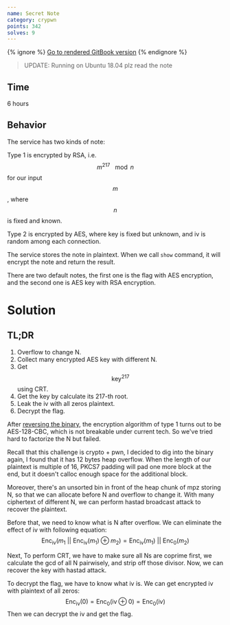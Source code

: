 ```yaml
---
name: Secret Note
category: crypwn
points: 342
solves: 9
---
```


{% ignore %}
[Go to rendered GitBook version](https://sasdf.github.io/ctf/)
{% endignore %}

> UPDATE: Running on Ubuntu 18.04
> plz read the note

## Time
6 hours  

## Behavior
The service has two kinds of note:

Type 1 is encrypted by RSA,
i.e. $$m^{217}\ \mod n$$ for our input $$m$$,
where $$n$$ is fixed and known.

Type 2 is encrypted by AES,
where key is fixed but unknown,
and iv is random among each connection.

The service stores the note in plaintext.
When we call `show` command,
it will encrypt the note and return the result.

There are two default notes,
the first one is the flag with AES encryption,
and the second one is AES key with RSA encryption.


# Solution
## TL;DR
1. Overflow to change N.
2. Collect many encrypted AES key with different N.
3. Get $$\text{key}^{217}$$ using CRT.
4. Get the key by calculate its 217-th root.
5. Leak the iv with all zeros plaintext.
6. Decrypt the flag.

After [reversing the binary]([_files/rev.py]),
the encryption algorithm of type 1 turns out to be AES-128-CBC,
which is not breakable under current tech.
So we've tried hard to factorize the N but failed.

Recall that this challenge is crypto + pwn,
I decided to dig into the binary again,
I found that it has 12 bytes heap overflow.
When the length of our plaintext is multiple of 16,
PKCS7 padding will pad one more block at the end,
but it doesn't calloc enough space for the additional block.

Moreover,
there's an unsorted bin in front of the heap chunk of mpz storing N,
so that we can allocate before N and overflow to change it.
With many ciphertext of different N,
we can perform hastad broadcast attack to recover the plaintext.

Before that,
we need to know what is N after overflow.
We can eliminate the effect of iv with following equation:
$$
\text{Enc}_{\text{iv}}(m_1\ ||\ \text{Enc}_{\text{iv}}(m_1) \oplus m_2)
= \text{Enc}_{\text{iv}}(m_1)\ ||\ \text{Enc}_{0}(m_2)
$$

Next,
To perform CRT,
we have to make sure all Ns are coprime first,
we calculate the gcd of all N pairwisely,
and strip off those divisor.
Now, we can recover the key with hastad attack.

To decrypt the flag,
we have to know what iv is.
We can get encrypted iv with plaintext of all zeros:
$$
\text{Enc}_{\text{iv}}(0)
= \text{Enc}_{0}(\text{iv} \oplus 0) = \text{Enc}_{0}(\text{iv})
$$
Then we can decrypt the iv and get the flag.
